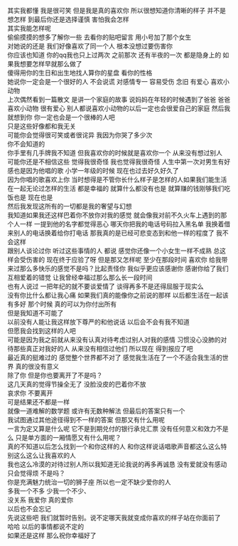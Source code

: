 其实我都懂 我是很可笑 但是我是真的喜欢你 所以很想知道你清晰的样子 并不是想怎样 到最后你还是选择谨慎 害怕我会怎样  
其实我能怎样呢  
偷偷摸摸的想多了解你一些 去看你的贴吧留言 用小号加了那个女生  
对她说的还是 我们好像喜欢了同一个人 根本没想过要伤害你  
你应该也知道 你的qq我也只上过两次 之前那次 还有半夜的一次 都是隐身上的 如果我想要怎样早就那么做了  
傻得用你的生日和出生地找人算你的星盘 看你的性格  
她说你一定会是一个很好的人 不会说谎 对感情专一 容易受伤 念旧 有爱心 喜欢小动物  
上次偶然看到一篇散文 是讲一个家庭的故事 说妈妈在年轻的时候遇到了爸爸 爸爸喜欢小动物 很有爱心 别人都说喜欢小动物的以后一定也会很爱自己的家庭
然后我就想到你 你一定也会是一个很棒的人吧  
只是这些好像都和我无关  
可能你会觉得很可笑或者很诧异 我因为你哭了多少次  
你不会知道的  
你手里有几手牌我不知道 但我喜欢你的时候就是喜欢你一个 从来没有想过别人  
可能你还是不相信这些 觉得我很奇怪 我也觉得我很奇怪 人生中第一次对男生有好感也是因为他唱的歌 小学一年级的时候 现在也过去好久好久了  
因为你唱的歌喜欢上你 当时想得是不管你长什么样子是怎样的人如果我们能生活在一起无论过怎样的生活 都是幸福的 就算什么都没有也是 就算赚的钱刚够我们吃饭也是
现在也是  
然后我发现这所有的一切都是我的奢望与幻想  
我知道如果我还这样巴着你不放你对我的感觉 就会像我对前不久火车上遇到的那个人一样 一提到他的名字都觉得恶心 哪天你把我的电话号码拉入黑名单
我换着借来别人的电话换着给你打电话 那我真的是已经可悲变态到和他一样的程度了 我不会这样  
跟别人谈论过你 听过这些事情的人 都说 感觉你还像一个小女生一样不成熟 总这样会受伤害的 现在终于应验了呀 但是那又怎样呢 至少在那段时间 喜欢你
给我带来过那么多快乐的感觉不是吗？比起责怪你 我似乎更应该感谢你 感谢你给了我们互相爱着的错觉 让我曾经幸福过那么那么长一段时间  
也有人说过 一把年纪的就不要谈爱情了 谈得再多不是还得屈服于现实么  
没有你比什么都让我心痛 如果我们真的能像你之前说的那样 以后都生活在一起该有多好 那个时候 真的可以为你付出所有  
但是我知道不可能了  
以前没有人能让我这样放下尊严的和他说话 以后会不会有我不知道  
但愿我会找到这样的人吧  
可能是因为我之前就从来没有认真对待考虑过别人对我的感情 习惯没心没肺的对待那些真正对我好的人 从来没有相信过他们 所以现在 得到报应了吧  
最近真的挺难过的 感觉整个世界都不对了 感觉我生活在了一个不适合我生活的世界 真的很没有意义  
除了你 但是你也要离开了不是吗？  
这几天真的觉得节操全无了 没脸没皮的巴着你不放  
哀求你 不要离开  
可是结果还不都是一样  
就像一道难解的数学题 或许有无数种解法 但最后的答案只有一个  
我试图通过其他途径得到不一样的答案 但那又有什么用呢  
一言为定又算是什么呢 它不是到期兑付的银行承兑汇票 没有任何意义和效力不是么 只是单方面的一厢情愿又有什么用呢？  
真的不知道以后怎么找到一个和你这样的人 和你这样说话唱歌声音都这么这么特别这么这么让我喜欢的人  
我也这么冷漠的对待过别人所以我知道无论我说的再多再诚恳 没有爱就没有感动 只会觉得烦 不是吗？  
你是充满魅力统治一切的狮子座 所以也一定不缺少爱你的人  
多我一个不多 少我一个不少、  
没关系 我爱你 真的爱你  
以后也不会忘记  
先说这些吧 我们就暂时告别。说不定哪天我就变成你喜欢的样子站在你面前了  
哈哈 以后的事情都说不定的  
如果还是这样 那么祝你幸福好了

